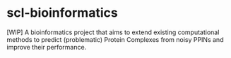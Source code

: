 # scl-bioinformatics
[WIP] A bioinformatics project that aims to extend existing computational methods to predict (problematic) Protein Complexes from noisy PPINs and improve their performance.
